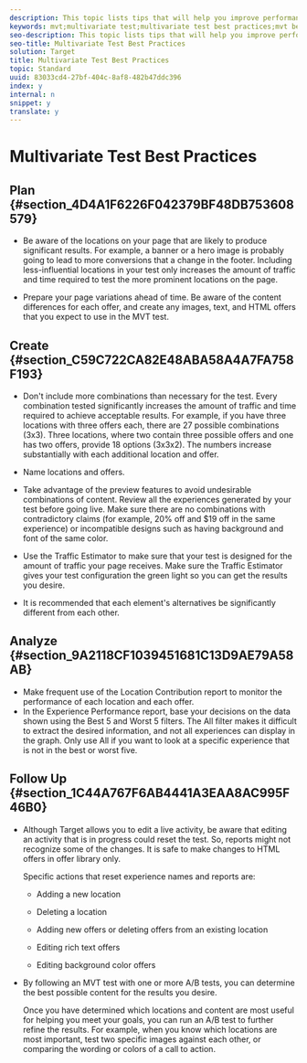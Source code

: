 ```yaml
---
description: This topic lists tips that will help you improve performance, avoid issues, and correct known issues that might occur.
keywords: mvt;multivariate test;multivariate test best practices;mvt best practices;mvt combinations;mvt reports
seo-description: This topic lists tips that will help you improve performance, avoid issues, and correct known issues that might occur.
seo-title: Multivariate Test Best Practices
solution: Target
title: Multivariate Test Best Practices
topic: Standard
uuid: 83033cd4-27bf-404c-8af8-482b47ddc396
index: y
internal: n
snippet: y
translate: y
---
```


# Multivariate Test Best Practices


## Plan {#section_4D4A1F6226F042379BF48DB753608579}


* Be aware of the locations on your page that are likely to produce significant results. For example, a banner or a hero image is probably going to lead to more conversions that a change in the footer. Including less-influential locations in your test only increases the amount of traffic and time required to test the more prominent locations on the page. 

* Prepare your page variations ahead of time. Be aware of the content differences for each offer, and create any images, text, and HTML offers that you expect to use in the MVT test. 



## Create {#section_C59C722CA82E48ABA58A4A7FA758F193}


* Don't include more combinations than necessary for the test. Every combination tested significantly increases the amount of traffic and time required to achieve acceptable results. For example, if you have three locations with three offers each, there are 27 possible combinations (3x3). Three locations, where two contain three possible offers and one has two offers, provide 18 options (3x3x2). The numbers increase substantially with each additional location and offer. 

* Name locations and offers. 

* Take advantage of the preview features to avoid undesirable combinations of content. Review all the experiences generated by your test before going live. Make sure there are no combinations with contradictory claims (for example, 20% off and $19 off in the same experience) or incompatible designs such as having background and font of the same color. 

* Use the Traffic Estimator to make sure that your test is designed for the amount of traffic your page receives. Make sure the Traffic Estimator gives your test configuration the green light so you can get the results you desire. 

* It is recommended that each element's alternatives be significantly different from each other.


## Analyze {#section_9A2118CF1039451681C13D9AE79A58AB}


* Make frequent use of the Location Contribution report to monitor the performance of each location and each offer.
* In the Experience Performance report, base your decisions on the data shown using the Best 5 and Worst 5 filters. The All filter makes it difficult to extract the desired information, and not all experiences can display in the graph. Only use All if you want to look at a specific experience that is not in the best or worst five. 



## Follow Up {#section_1C44A767F6AB4441A3EAA8AC995F46B0}


* Although Target allows you to edit a live activity, be aware that editing an activity that is in progress could reset the test. So, reports might not recognize some of the changes. It is safe to make changes to HTML offers in offer library only. 

  Specific actions that reset experience names and reports are: 


    * Adding a new location 

    * Deleting a location 

    * Adding new offers or deleting offers from an existing location 

    * Editing rich text offers 

    * Editing background color offers 



* By following an MVT test with one or more A/B tests, you can determine the best possible content for the results you desire. 

  Once you have determined which locations and content are most useful for helping you meet your goals, you can run an A/B test to further refine the results. For example, when you know which locations are most important, test two specific images against each other, or comparing the wording or colors of a call to action. 



